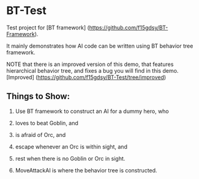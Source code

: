 BT-Test
=======

Test project for [BT framework] (https://github.com/f15gdsy/BT-Framework).

It mainly demonstrates how AI code can be written using BT behavior tree framework.

NOTE that there is an improved version of this demo, that features hierarchical behavior tree, and fixes a bug you will find in this demo. [Improved] (https://github.com/f15gdsy/BT-Test/tree/improved)

## Things to Show:
1. Use BT framework to construct an AI for a dummy hero, who

 1. loves to beat Goblin, and

 2. is afraid of Orc, and

 3. escape whenever an Orc is within sight, and

 4. rest when there is no Goblin or Orc in sight.

2. MoveAttackAI is where the behavior tree is constructed.
